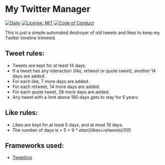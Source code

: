 # My Twitter Manager

[![Daily](https://github.com/atornblad/my-twitter-manager/actions/workflows/daily.yml/badge.svg)](https://github.com/atornblad/my-twitter-manager/actions/workflows/daily.yml)
[![License: MIT](https://img.shields.io/badge/License-MIT-blue.svg)](https://github.com/atornblad/my-twitter-manager/blob/master/LICENSE)
[![Code of Conduct](https://img.shields.io/badge/code-of%20conduct-brightgreen.svg)](https://github.com/atornblad/my-twitter-manager/blob/master/CODE_OF_CONDUCT.md)

This is just a simple automated destroyer of old tweets and likes to keep my Twitter timeline trimmed.

## Tweet rules:

* Tweets are kept for at least 14 days.
* If a tweet has any interaction *(like, retweet or quote tweet)*, another 14 days are added.
* For each like, 7 more days are added.
* For each retweet, 14 more days are added.
* For each quote tweet, 28 more days are added.
* Any tweet with a limit above 180 days gets to stay for 5 years.

## Like rules:

* Likes are kept for at least 5 days, and at most 19 days.
* The number of days is = 5 + 9 \* *atan*((*likes*+*retweets*)/50)

## Frameworks used:

* [Tweetinvi](https://github.com/linvi/tweetinvi)

